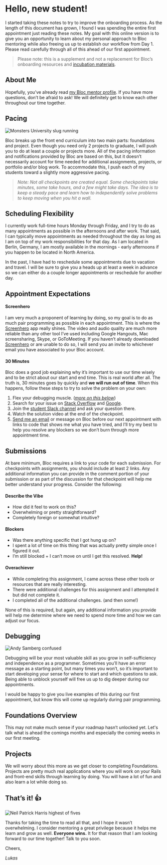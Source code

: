 # Hello, new student!

I started taking these notes to try to improve the onboarding process. As the length of this document has grown, I found I was spending the entire first appointment just reading these notes. My goal with this online version is to give you an opportunity to learn about my personal approach to Bloc mentoring while also freeing us up to establish our workflow from Day 1. Please read carefully through all of this ahead of our first appointment.

> Please note: this is a supplement and not a replacement for Bloc’s onboarding resources and [incubation materials](https://www.bloc.io/resources/frontend-prework).

## About Me

Hopefully, you’ve already read [my Bloc mentor profile](https://www.bloc.io/mentors/lukas-ingelheim). If you have more questions, don’t be afraid to ask! We will definitely get to know each other throughout our time together.

## Pacing

![Monsters University slug running](http://media.giphy.com/media/1KJPg114jm68U/giphy.gif)

Bloc breaks up the front end curriculum into two main parts: foundations and project. Even though you need only 2 projects to graduate, I will push you to do at least a couple or projects more. All of the pacing information and notifications provided by Bloc are based on this, but it doesn’t necessarily account for time needed for additional assignments, projects, or portfolio and/or blog work. To accommodate this, I push each of my students toward a slightly more aggressive pacing.

> *Note: Not all checkpoints are created equal. Some checkpoints take minutes, some take hours, and a few might take days. The idea is to keep a steady pace and learn how to independently solve problems to keep moving when you hit a wall.*

## Scheduling Flexibility

I currently work full-time hours Monday through Friday, and I try to do as many appointments as possible in the afternoons and after work. That said, I can typically move appointments as needed throughout the day as long as I am on top of my work responsibilities for that day. As I am located in Berlin, Germany, I am mostly available in the mornings - early afternoons if you happen to be located in North America.

In the past, I have had to reschedule some appointments due to vacation and travel. I will be sure to give you a heads up at least a week in advance so we can either do a couple longer appointments or reschedule for another day.

## Appointment Expectations

#### Screenhero

I am very much a proponent of learning by doing, so my goal is to do as much pair programming as possible in each appointment. This is where the [Screenhero](https://screenhero.com) app really shines. The video and audio quality are much more reliable than any other tool I’ve used including Google Hangouts, Mac screensharing, Skype, or GoToMeeting. If you haven’t already downloaded [Screenhero](https://screenhero.com) or are unable to do so, I will send you an invite to whichever email you have associated to your Bloc account.

#### 30 Minutes

Bloc does a good job explaining why it’s important to use our time wisely and to be strict about our start and end time. This is real world after all. The truth is, 30 minutes goes by quickly and **we will run out of time**. When this happens, follow these steps to try to solve the problem on your own:

1. Flex your debugging muscle. (_[more on this below](#debugging)_)
2. Search for your issue on [Stack Overflow](https://blog.bloc.io/using-stack-overflow-like-pro) and [Google](https://google.com).
3. Join the [student Slack channel](https://bloc-students.slack.com) and ask your question there.
4. Watch the solution video at the end of the checkpoint.
5. [Send me an email](lukas.ingelheim@gmail.com) or message on Bloc before our next appointment with links to code that shows me what you have tried, and I’ll try my best to help you resolve any blockers so we don’t burn through more appointment time.

## Submissions

At bare minimum, Bloc requires a link to your code for each submission. For checkpoints with assignments, you should include at least 2 links. Any additional information you can provide in the comment portion of your submission or as part of the discussion for that checkpoint will help me better understand your progress. Consider the following:

#### Describe the Vibe

- How did it feel to work on this?
- Overwhelming or pretty straightforward?
- Completely foreign or somewhat intuitive?

#### Blockers

- Was there anything specific that I got hung up on?
- I spent a lot of time on this thing that was actually pretty simple once I figured it out.
- I’m still blocked + I can’t move on until I get this resolved. **Help!**

#### Overachiever

- While completing this assignment, I came across these other tools or resources that are really interesting.
- There were additional challenges for this assignment and I attempted it but did not complete it.
- I completed all of the additional challenges. (and then some!)

None of this is required, but again, any additional information you provide will help me determine where we need to spend more time and how we can adjust our focus.

## Debugging

![Andy Samberg confused](http://i.giphy.com/3oEdvczpwpfwy2aTJK.gif)

Debugging will be your most valuable skill as you grow in self-sufficiency and independence as a programmer. Sometimes you’ll have an error message as a starting point, but many times you won’t, so it’s important to start developing your sense for where to start and which questions to ask. Being able to unblock yourself will free us up to dig deeper during our appointments.

I would be happy to give you live examples of this during our first appointment, but know this will come up regularly during pair programming.

## Foundations Overview

This may not make much sense if your roadmap hasn’t unlocked yet. Let's talk what is ahead the comings months and especially the coming weeks in our first meeting.

## Projects

We will worry about this more as we get closer to completing Foundations. Projects are pretty much real applications where you will work on your Rails and front-end skills through learning by doing. You will have a lot of fun and also learn a lot while doing so.

## That’s it! :thumbsup:

![Neil Patrick Harris highest of fives](http://i.giphy.com/QN6NnhbgfOpoI.gif)

Thanks for taking the time to read all that, and I hope it wasn’t overwhelming. I consider mentoring a great privilege because it helps me learn and grow as well. **Everyone wins.** It for that reason that I am looking forward to our time together! Talk to you soon.

Cheers,

_Lukas_
